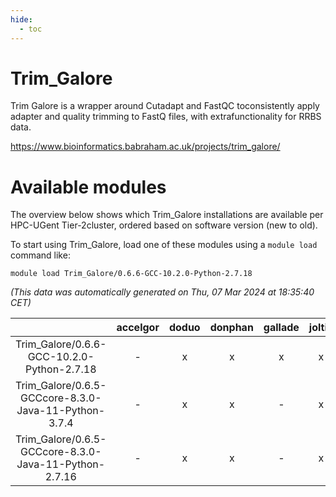 ```yaml
---
hide:
  - toc
---
```


Trim_Galore
===========


Trim Galore is a wrapper around Cutadapt and FastQC toconsistently apply adapter and quality trimming to FastQ files, with extrafunctionality for RRBS data.

https://www.bioinformatics.babraham.ac.uk/projects/trim_galore/
# Available modules


The overview below shows which Trim_Galore installations are available per HPC-UGent Tier-2cluster, ordered based on software version (new to old).

To start using Trim_Galore, load one of these modules using a `module load` command like:

```shell
module load Trim_Galore/0.6.6-GCC-10.2.0-Python-2.7.18
```

*(This data was automatically generated on Thu, 07 Mar 2024 at 18:35:40 CET)*  

| |accelgor|doduo|donphan|gallade|joltik|skitty|
| :---: | :---: | :---: | :---: | :---: | :---: | :---: |
|Trim_Galore/0.6.6-GCC-10.2.0-Python-2.7.18|-|x|x|x|x|x|
|Trim_Galore/0.6.5-GCCcore-8.3.0-Java-11-Python-3.7.4|-|x|x|-|x|x|
|Trim_Galore/0.6.5-GCCcore-8.3.0-Java-11-Python-2.7.16|-|x|x|-|x|x|
